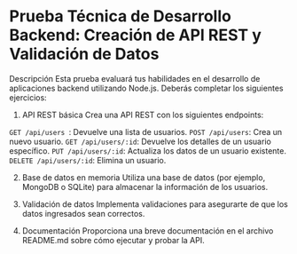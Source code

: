 # Prueba Técnica de Desarrollo Backend: Creación de API REST y Validación de Datos

Descripción
Esta prueba evaluará tus habilidades en el desarrollo de aplicaciones backend utilizando Node.js. Deberás completar los siguientes ejercicios:

1. API REST básica
Crea una API REST con los siguientes endpoints:

```GET /api/users ```: Devuelve una lista de usuarios.
```POST /api/users```: Crea un nuevo usuario.
```GET /api/users/:id```: Devuelve los detalles de un usuario específico.
```PUT /api/users/:id```: Actualiza los datos de un usuario existente.
```DELETE /api/users/:id```: Elimina un usuario.

2. Base de datos en memoria
Utiliza una base de datos (por ejemplo, MongoDB o SQLite) para almacenar la información de los usuarios.

3. Validación de datos
Implementa validaciones para asegurarte de que los datos ingresados sean correctos.

4. Documentación
Proporciona una breve documentación en el archivo README.md sobre cómo ejecutar y probar la API.
